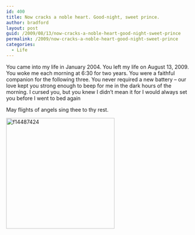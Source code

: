 ```yaml
---
id: 400
title: Now cracks a noble heart. Good-night, sweet prince.
author: bradford
layout: post
guid: /2009/08/13/now-cracks-a-noble-heart-good-night-sweet-prince
permalink: /2009/now-cracks-a-noble-heart-good-night-sweet-prince
categories:
  - Life
---
```

You came into my life in January 2004. You left my life on August 13, 2009. You woke me each morning at 6:30 for two years. You were a faithful companion for the following three. You never required a new battery – our love kept you strong enough to beep for me in the dark hours of the morning. I cursed you, but you knew I didn’t mean it for I would always set you before I went to bed again

May flights of angels sing thee to thy rest.

<img class="aligncenter size-full wp-image-2408" src="https://bradford.la/wp-content/uploads/2009/08/f14487424.jpg" alt="f14487424" width="293" height="300" />